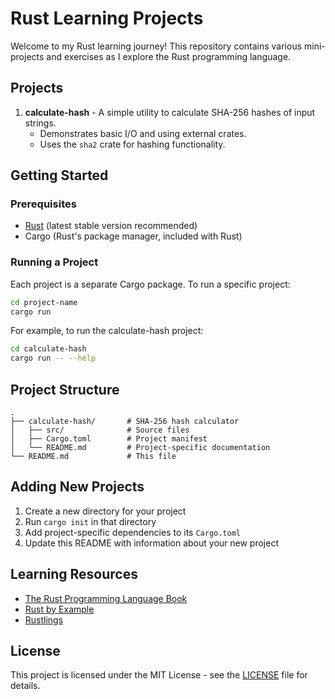# Rust Learning Projects

Welcome to my Rust learning journey! This repository contains various mini-projects and exercises as I explore the Rust programming language.

## Projects

1. **calculate-hash** - A simple utility to calculate SHA-256 hashes of input strings.
   - Demonstrates basic I/O and using external crates.
   - Uses the `sha2` crate for hashing functionality.

## Getting Started

### Prerequisites

- [Rust](https://www.rust-lang.org/tools/install) (latest stable version recommended)
- Cargo (Rust's package manager, included with Rust)

### Running a Project

Each project is a separate Cargo package. To run a specific project:

```bash
cd project-name
cargo run
```

For example, to run the calculate-hash project:

```bash
cd calculate-hash
cargo run -- --help
```

## Project Structure

```
.
├── calculate-hash/       # SHA-256 hash calculator
│   ├── src/              # Source files
│   ├── Cargo.toml        # Project manifest
│   └── README.md         # Project-specific documentation
└── README.md             # This file
```

## Adding New Projects

1. Create a new directory for your project
2. Run `cargo init` in that directory
3. Add project-specific dependencies to its `Cargo.toml`
4. Update this README with information about your new project

## Learning Resources

- [The Rust Programming Language Book](https://doc.rust-lang.org/book/)
- [Rust by Example](https://doc.rust-lang.org/rust-by-example/)
- [Rustlings](https://github.com/rust-lang/rustlings/)

## License

This project is licensed under the MIT License - see the [LICENSE](LICENSE) file for details.
